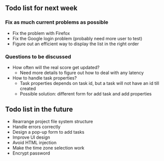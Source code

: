 ## Todo list for next week
### Fix as much current problems as possible
- Fix the problem with Firefox
- Fix the Google login problem (probably need more user to test)
- Figure out an efficient way to display the list in the right order
### Questions to be discussed
- How often will the real score get updated? 
    - Need more details to figure out how to deal with any latency
- How to handle task properties?
    - Task properties depends on task id, but a task will not have an id till created
    - Possible solution: different form for add task and add properties

## Todo list in the future 
- Rearrange project file system structure
- Handle errors correctly
- Design a pop-up form to add tasks
- Improve UI design
- Avoid HTML injection
- Make the time zone selection work
- Encrypt password 


